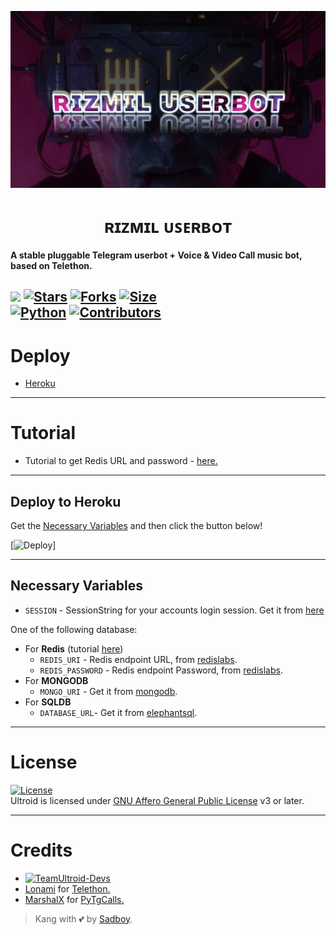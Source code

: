 <p align="center">
  <img src="./resources/extras/rizmil.jpg" alt="Rizmil Logo">
</p>
<h1 align="center">
  <b>ʀɪᴢᴍɪʟ ᴜꜱᴇʀʙᴏᴛ</b>
</h1>

<b>A stable pluggable Telegram userbot + Voice & Video Call music bot, based on Telethon.</b>

[![](https://img.shields.io/badge/Rizmil-v0.9-darkgreen)](#)
[![Stars](https://img.shields.io/github/stars/riizzvbss/Rizmil?style=flat-square&color=yellow)](https://github.com/riizzvbss/Rizmil/stargazers)
[![Forks](https://img.shields.io/github/forks/riizzvbss/Rizmil?style=flat-square&color=orange)](https://github.com/riizzvbss/Rizmil/fork)
[![Size](https://img.shields.io/github/repo-size/riizzvbss/Rizmil?style=flat-square&color=green)](https://github.com/riizzvbss/Rizmil/)   
[![Python](https://img.shields.io/badge/Python-v3.10.3-blue)](https://www.python.org/)
[![Contributors](https://img.shields.io/github/contributors/riizzvbss/Rizmil?style=flat-square&color=green)](https://github.com/riizzvbss/Rizmil/graphs/contributors)
----

# Deploy
- [Heroku](#deploy-to-heroku)
---

# Tutorial 
- Tutorial to get Redis URL and password - [here.](./resources/extras/redistut.md)
---

## Deploy to Heroku
Get the [Necessary Variables](#Necessary-Variables) and then click the button below!  

[![Deploy](https://www.herokucdn.com/deploy/button.svg)]

---
## Necessary Variables
- `SESSION` - SessionString for your accounts login session. Get it from [here](#Session-String)

One of the following database:
- For **Redis** (tutorial [here](./resources/extras/redistut.md))
  - `REDIS_URI` - Redis endpoint URL, from [redislabs](http://redislabs.com/).
  - `REDIS_PASSWORD` - Redis endpoint Password, from [redislabs](http://redislabs.com/).
- For **MONGODB**
  - `MONGO_URI` - Get it from [mongodb](https://mongodb.com/atlas).
- For **SQLDB**
  - `DATABASE_URL`- Get it from [elephantsql](https://elephantsql.com).

---

# License
[![License](https://www.gnu.org/graphics/agplv3-155x51.png)](LICENSE)   
Ultroid is licensed under [GNU Affero General Public License](https://www.gnu.org/licenses/agpl-3.0.en.html) v3 or later.

---

# Credits
* [![TeamUltroid-Devs](https://img.shields.io/static/v1?label=Teamultroid&message=devs&color=critical)](https://t.me/UltroidDevs)
* [Lonami](https://github.com/LonamiWebs/) for [Telethon.](https://github.com/LonamiWebs/Telethon)
* [MarshalX](https://github.com/MarshalX) for [PyTgCalls.](https://github.com/MarshalX/tgcalls)

> Kang with 💕 by [Sadboy](https://t.me/sedbuy).    
